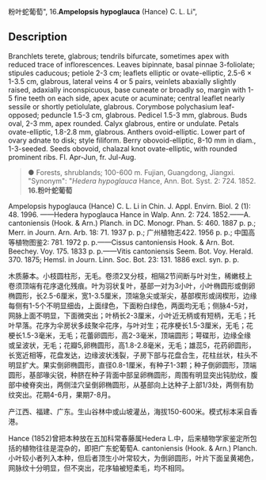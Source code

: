 粉叶蛇葡萄",
16.**Ampelopsis hypoglauca** (Hance) C. L. Li",

## Description
Branchlets terete, glabrous; tendrils bifurcate, sometimes apex with reduced trace of inflorescences. Leaves bipinnate, basal pinnae 3-foliolate; stipules caducous; petiole 2-3 cm; leaflets elliptic or ovate-elliptic, 2.5-6 × 1-3.5 cm, glabrous, lateral veins 4 or 5 pairs, veinlets abaxially slightly raised, adaxially inconspicuous, base cuneate or broadly so, margin with 1-5 fine teeth on each side, apex acute or acuminate; central leaflet nearly sessile or shortly petiolulate, glabrous. Corymbose polychasium leaf-opposed; peduncle 1.5-3 cm, glabrous. Pedicel 1.5-3 mm, glabrous. Buds oval, 2-3 mm, apex rounded. Calyx glabrous, entire or undulate. Petals ovate-elliptic, 1.8-2.8 mm, glabrous. Anthers ovoid-elliptic. Lower part of ovary adnate to disk; style filiform. Berry obovoid-elliptic, 8-10 mm in diam., 1-3-seeded. Seeds obovoid, chalazal knot ovate-elliptic, with rounded prominent ribs. Fl. Apr-Jun, fr. Jul-Aug.

> ●  Forests, shrublands; 100-600 m. Fujian, Guangdong, Jiangxi.
  "Synonym": "*Hedera hypoglauca* Hance, Ann. Bot. Syst. 2: 724. 1852.
**16.粉叶蛇葡萄**

Ampelopsis hypoglauca (Hance) C. L. Li in Chin. J. Appl. Envirn. Biol. 2 (1): 48. 1996. ——Hedera hypoglauca Hance in Walp. Ann. 2: 724. 1852.——A. cantoniensis (Hook. & Arn.) Planch. in DC. Monogr. Phan. 5: 460. 1887 p. p.; Merr. in Journ. Arn. Arb. 18: 71. 1937 p. p.; 广州植物志422. 1956 p. p.; 中国高等植物图鉴2: 781. 1972 p. p.——Cissus cantoniensis Hook. & Arn. Bot. Beechey. Voy. 175. 1833 p. p.——Vitis cantoniensis Seem. Bot. Voy. Herald. 370. 1875; Hemsl. in Journ. Linn. Soc. Bot. 23: 131. 1886 excl. syn. p. p.

木质藤本。小枝圆柱形，无毛。卷须2叉分枝，相隔2节间断与叶对生，稀嫩枝上卷须顶端有花序退化残痕。叶为羽状复叶，基部一对为3小叶，小叶椭圆形或倒卵椭圆形，长2.5-6厘米，宽1-3.5厘米，顶端急尖或渐尖，基部楔形或阔楔形，边缘每侧有1-5个不明显细齿，上面绿色，下面粉白绿色，两面均无毛；侧脉4-5对，网脉上面不明显，下面微突出；叶柄长2-3厘米，小叶近无柄或有短柄，无毛；托叶早落。花序为伞房状多歧聚伞花序，与叶对生；花序梗长1.5-3厘米，无毛；花梗长1.5-3毫米，无毛；花蕾卵圆形，高2-3毫米，顶端圆形；萼碟形，边缘全缘或呈波状，无毛；花瓣5,卵椭圆形，高1.8-2.8毫米，无毛；雄蕊5，花药卵圆形，长宽近相等，花盘发达，边缘波状浅裂，子房下部与花盘合生，花柱丝状，柱头不明显扩大。果实倒卵椭圆形，直径0.8-1厘米，有种子1-3颗；种子倒卵圆形，顶端圆形，基部喙尖锐，种脐在种子背面中部呈卵椭圆形，周围有明显突出钝肋纹，腹部中棱脊突出，两侧洼穴呈倒卵椭圆形，从基部向上达种子上部1/3处，两侧有肋纹突出。花期4-6月，果期7-8月。

产江西、福建、广东。生山谷林中或山坡灌丛，海拔150-600米。模式标本采自香港。

Hance (1852)曾把本种放在五加科常春藤属Hedera L.中，后来植物学家鉴定所包括的植物往往是混杂的，即把广东蛇葡萄A. cantoniensis (Hook. & Arn.) Planch.小叶较小者列入本种，但后者顶生小叶常较大，为倒卵圆形，叶片下面呈黄褐色，网脉纹十分明显，但不突出，花序轴被短柔毛，均不相同。
